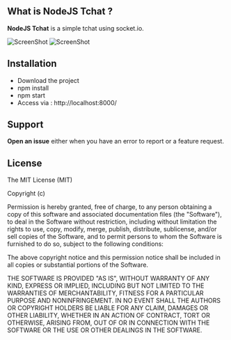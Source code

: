 

## What is NodeJS Tchat ?

**NodeJS Tchat** is a simple tchat using socket.io. 

![ScreenShot](http://s22.postimg.org/aqdjln4yp/login.png)
![ScreenShot](http://s24.postimg.org/k02bjz279/tchat.png)

## Installation

- Download the project
- npm install
- npm start
- Access via : http://localhost:8000/

## Support

**Open an issue** either when you have an error to report or a feature request.

## License

The MIT License (MIT)

Copyright (c)

Permission is hereby granted, free of charge, to any person obtaining a copy of this software and associated documentation files (the "Software"), to deal in the Software without restriction, including without limitation the rights to use, copy, modify, merge, publish, distribute, sublicense, and/or sell copies of the Software, and to permit persons to whom the Software is furnished to do so, subject to the following conditions:

The above copyright notice and this permission notice shall be included in all copies or substantial portions of the Software.

THE SOFTWARE IS PROVIDED "AS IS", WITHOUT WARRANTY OF ANY KIND, EXPRESS OR IMPLIED, INCLUDING BUT NOT LIMITED TO THE WARRANTIES OF MERCHANTABILITY, FITNESS FOR A PARTICULAR PURPOSE AND NONINFRINGEMENT. IN NO EVENT SHALL THE AUTHORS OR COPYRIGHT HOLDERS BE LIABLE FOR ANY CLAIM, DAMAGES OR OTHER LIABILITY, WHETHER IN AN ACTION OF CONTRACT, TORT OR OTHERWISE, ARISING FROM, OUT OF OR IN CONNECTION WITH THE SOFTWARE OR THE USE OR OTHER DEALINGS IN THE SOFTWARE.
